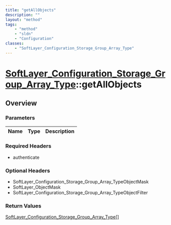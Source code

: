 ```yaml
---
title: "getAllObjects"
description: ""
layout: "method"
tags:
    - "method"
    - "sldn"
    - "Configuration"
classes:
    - "SoftLayer_Configuration_Storage_Group_Array_Type"
---
```

# [SoftLayer_Configuration_Storage_Group_Array_Type](/reference/services/SoftLayer_Configuration_Storage_Group_Array_Type)::getAllObjects




## Overview 


### Parameters 
|Name | Type | Description |
| --- | --- | --- |


### Required Headers
* authenticate

### Optional Headers
* SoftLayer_Configuration_Storage_Group_Array_TypeObjectMask
* SoftLayer_ObjectMask
* SoftLayer_Configuration_Storage_Group_Array_TypeObjectFilter

### Return Values
<a href='/reference/datatypes/SoftLayer_Configuration_Storage_Group_Array_Type'>SoftLayer_Configuration_Storage_Group_Array_Type[] </a>

